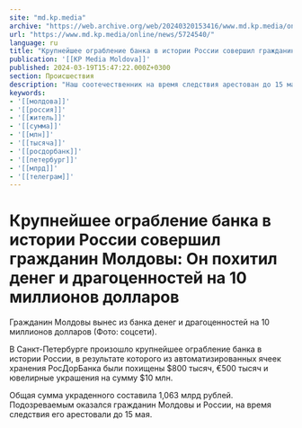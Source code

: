 ```yaml
---
site: "md.kp.media"
archive: "https://web.archive.org/web/20240320153416/www.md.kp.media/online/news/5724540/"
url: "https://www.md.kp.media/online/news/5724540/"
language: ru
title: "Крупнейшее ограбление банка в истории России совершил гражданин Молдовы: Он похитил денег и драгоценностей на 10 миллионов долларов"
publication: '[[KP Media Moldova]]'
published: 2024-03-19T15:47:22.000Z+0300
section: Происшествия
description: "Наш соотечественник на время следствия арестован до 15 мая"
keywords:
- '[[молдова]]'
- '[[россия]]'
- '[[житель]]'
- '[[сумма]]'
- '[[млн]]'
- '[[тысяча]]'
- '[[росдорбанк]]'
- '[[петербург]]'
- '[[млрд]]'
- '[[телеграм]]'
---
```


# Крупнейшее ограбление банка в истории России совершил гражданин Молдовы: Он похитил денег и драгоценностей на 10 миллионов долларов

Гражданин Молдовы вынес из банка денег и драгоценностей на 10 миллионов долларов (Фото: соцсети).

В Санкт-Петербурге произошло крупнейшее ограбление банка в истории России, в результате которого из автоматизированных ячеек хранения РосДорБанка были похищены $800 тысяч, €500 тысяч и ювелирные украшения на сумму $10 млн.

Общая сумма украденного составила 1,063 млрд рублей. Подозреваемым оказался гражданин Молдовы и России, на время следствия его арестовали до 15 мая.